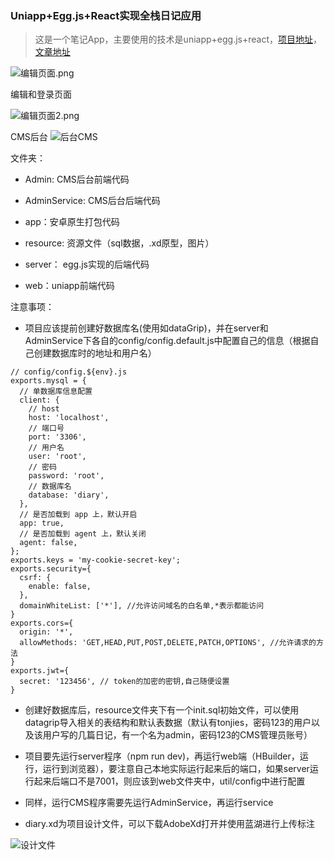 ### Uniapp+Egg.js+React实现全栈日记应用

> 这是一个笔记App，主要使用的技术是uniapp+egg.js+react，[项目地址](https://github.com/tonjies/Diary)，[文章地址](https://www.jianshu.com/p/e2582852a8dc)
>

![编辑页面.png](https://upload-images.jianshu.io/upload_images/4002920-102728c5756c9a41.png?imageMogr2/auto-orient/strip%7CimageView2/2/w/1240)

编辑和登录页面

![编辑页面2.png](https://upload-images.jianshu.io/upload_images/4002920-14dc11776b86c7a4.png?imageMogr2/auto-orient/strip%7CimageView2/2/w/1240)

CMS后台
![后台CMS](https://upload-images.jianshu.io/upload_images/4002920-c49bf6d04f6ac736.png?imageMogr2/auto-orient/strip%7CimageView2/2/w/1240)

文件夹：

- Admin:  CMS后台前端代码

- AdminService:  CMS后台后端代码

- app：安卓原生打包代码

- resource: 资源文件（sql数据，.xd原型，图片）

- server： egg.js实现的后端代码

- web：uniapp前端代码


注意事项：

- 项目应该提前创建好数据库名(使用如dataGrip)，并在server和AdminService下各自的config/config.default.js中配置自己的信息（根据自己创建数据库时的地址和用户名）

```
// config/config.${env}.js
exports.mysql = {
  // 单数据库信息配置
  client: {
    // host
    host: 'localhost',
    // 端口号
    port: '3306',
    // 用户名
    user: 'root',
    // 密码
    password: 'root',
    // 数据库名
    database: 'diary',
  },
  // 是否加载到 app 上，默认开启
  app: true,
  // 是否加载到 agent 上，默认关闭
  agent: false,
};
exports.keys = 'my-cookie-secret-key';
exports.security={
  csrf: {
    enable: false,
  },
  domainWhiteList: ['*'], //允许访问域名的白名单,*表示都能访问
}
exports.cors={
  origin: '*',
  allowMethods: 'GET,HEAD,PUT,POST,DELETE,PATCH,OPTIONS', //允许请求的方法
}
exports.jwt={
  secret: '123456', // token的加密的密钥,自己随便设置
}

```

- 创建好数据库后，resource文件夹下有一个init.sql初始文件，可以使用datagrip导入相关的表结构和默认表数据（默认有tonjies，密码123的用户以及该用户写的几篇日记，有一个名为admin，密码123的CMS管理员账号）


- 项目要先运行server程序（npm run dev)，再运行web端（HBuilder，运行，运行到浏览器），要注意自己本地实际运行起来后的端口，如果server运行起来后端口不是7001，则应该到web文件夹中，util/config中进行配置
- 同样，运行CMS程序需要先运行AdminService，再运行service
- diary.xd为项目设计文件，可以下载AdobeXd打开并使用蓝湖进行上传标注

![设计文件](https://upload-images.jianshu.io/upload_images/4002920-5186be672fc45f4b.png?imageMogr2/auto-orient/strip%7CimageView2/2/w/1240)